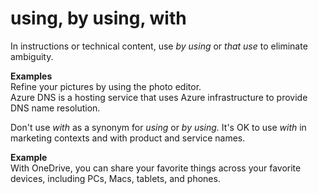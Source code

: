 # using, by using, with

In instructions or technical content, use *by using* or *that use* to eliminate ambiguity.

**Examples**  
Refine your pictures by using the photo editor.  
Azure DNS is a hosting service that uses Azure infrastructure to provide DNS name resolution. 

Don't use *with* as a synonym for *using* or *by using.* It's OK to use *with* in marketing contexts and with product and service names. 

**Example**  
With OneDrive, you can share your favorite things across your favorite devices, including PCs, Macs, tablets, and phones.
